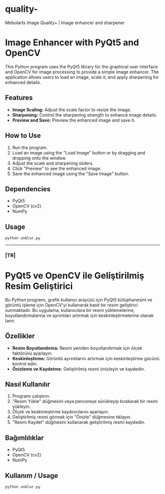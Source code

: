 # quality-
Mebularts Image Quality+ | Image enhancer and sharpener

# Image Enhancer with PyQt5 and OpenCV

This Python program uses the PyQt5 library for the graphical user interface and OpenCV for image processing to provide a simple image enhancer. The application allows users to load an image, scale it, and apply sharpening for enhanced details.

## Features

- **Image Scaling:** Adjust the scale factor to resize the image.
- **Sharpening:** Control the sharpening strength to enhance image details.
- **Preview and Save:** Preview the enhanced image and save it.

## How to Use

1. Run the program.
2. Load an image using the "Load Image" button or by dragging and dropping onto the window.
3. Adjust the scale and sharpening sliders.
4. Click "Preview" to see the enhanced image.
5. Save the enhanced image using the "Save Image" button.

## Dependencies

- PyQt5
- OpenCV (cv2)
- NumPy

## Usage

```bash
python unblur.py 
```
-----------------------------------------------------


### |TR|

# PyQt5 ve OpenCV ile Geliştirilmiş Resim Geliştirici

Bu Python programı, grafik kullanıcı arayüzü için PyQt5 kütüphanesini ve görüntü işleme için OpenCV'yi kullanarak basit bir resim geliştirici sunmaktadır. Bu uygulama, kullanıcılara bir resmi yüklemelerine, boyutlandırmalarına ve ayrıntıları artırmak için keskinleştirmelerine olanak tanır.

## Özellikler

- **Resim Boyutlandırma:** Resmi yeniden boyutlandırmak için ölçek faktörünü ayarlayın.
- **Keskinleştirme:** Görüntü ayrıntılarını artırmak için keskinleştirme gücünü kontrol edin.
- **Önizleme ve Kaydetme:** Geliştirilmiş resmi önizleyin ve kaydedin.

## Nasıl Kullanılır

1. Programı çalıştırın.
2. "Resim Yükle" düğmesini veya pencereye sürükleyip bırakarak bir resmi yükleyin.
3. Ölçek ve keskinleştirme kaydırıcılarını ayarlayın.
4. Geliştirilmiş resmi görmek için "Önizle" düğmesine tıklayın.
5. "Resmi Kaydet" düğmesini kullanarak geliştirilmiş resmi kaydedin.

## Bağımlılıklar

- PyQt5
- OpenCV (cv2)
- NumPy

## Kullanım / Usage

```bash
python unblur.py

